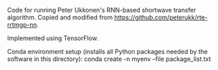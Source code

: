 Code for running Peter Ukkonen's RNN-based shortwave transfer algorithm. 
Copied and modified from https://github.com/peterukk/rte-rrtmgp-nn.

Implemented using TensorFlow.

Conda environment setup (installs all Python packages needed by the software in this directory):
     conda create -n myenv –file package_list.txt
